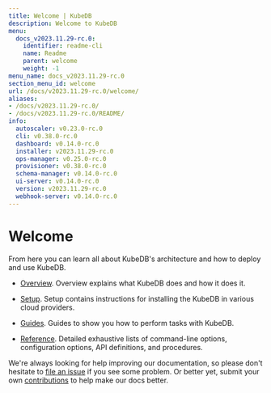 ```yaml
---
title: Welcome | KubeDB
description: Welcome to KubeDB
menu:
  docs_v2023.11.29-rc.0:
    identifier: readme-cli
    name: Readme
    parent: welcome
    weight: -1
menu_name: docs_v2023.11.29-rc.0
section_menu_id: welcome
url: /docs/v2023.11.29-rc.0/welcome/
aliases:
- /docs/v2023.11.29-rc.0/
- /docs/v2023.11.29-rc.0/README/
info:
  autoscaler: v0.23.0-rc.0
  cli: v0.38.0-rc.0
  dashboard: v0.14.0-rc.0
  installer: v2023.11.29-rc.0
  ops-manager: v0.25.0-rc.0
  provisioner: v0.38.0-rc.0
  schema-manager: v0.14.0-rc.0
  ui-server: v0.14.0-rc.0
  version: v2023.11.29-rc.0
  webhook-server: v0.14.0-rc.0
---
```


# Welcome

From here you can learn all about KubeDB's architecture and how to deploy and use KubeDB.

- [Overview](/docs/v2023.11.29-rc.0/overview/). Overview explains what KubeDB does and how it does it.

- [Setup](/docs/v2023.11.29-rc.0/setup/). Setup contains instructions for installing the KubeDB in various cloud providers.

- [Guides](/docs/v2023.11.29-rc.0/guides/). Guides to show you how to perform tasks with KubeDB.

- [Reference](/docs/v2023.11.29-rc.0/reference/). Detailed exhaustive lists of command-line options, configuration options, API definitions, and procedures.

We're always looking for help improving our documentation, so please don't hesitate to [file an issue](https://github.com/kubedb/project/issues/new) if you see some problem. Or better yet, submit your own [contributions](/docs/v2023.11.29-rc.0/CONTRIBUTING) to help make our docs better.
